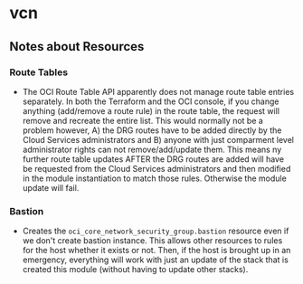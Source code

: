 # vcn


## Notes about Resources

### Route Tables

* The OCI Route Table API apparently does not manage route table entries separately. In both the Terraform and the OCI console, if you change anything (add/remove a route rule) in the route table, the request will remove and recreate the entire list. This would normally not be a problem however, A) the DRG routes have to be added directly by the Cloud Services administrators and B) anyone with just comparment level administrator rights can not remove/add/update them. This means ny further route table updates AFTER the DRG routes are added will have be requested from the Cloud Services administrators and then modified in the module instantiation to match those rules. Otherwise the module update will fail.

### Bastion

* Creates the `oci_core_network_security_group.bastion` resource even if we don't create bastion instance. This allows other resources to rules for the host whether it exists or not. Then, if the host is brought up in an emergency, everything will work with just an update of the stack that is created this module (without having to update other stacks).
